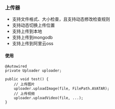 ### 上传器
- 支持文件格式、大小检查，且支持动态修改检查规则
- 支持动态切换上传位置
- 支持上传到本地
- 支持上传到mongodb
- 支持上传到阿里云oss

#### 使用
```
@Autowired
private Uploader uploader;

public void test() {
    // 上传图片
    uploader.uploadImage(file, FilePath.AVATAR);
    // 上传视频
    uploader.uploadVideo(file, ...);
}
```